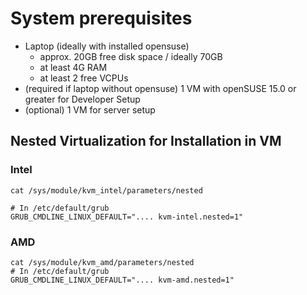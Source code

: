 <!-- .slide: data-state="normal" id="system-prerequisites" data-menu-title="System prerequisites" data-timing="20s"-->
# System prerequisites

* Laptop (ideally with installed opensuse)
  * approx.  20GB free disk space / ideally 70GB
  * at least 4G RAM
  * at least 2 free VCPUs
* (required if laptop without opensuse) 1 VM with openSUSE 15.0 or greater for Developer Setup
* (optional) 1 VM for server setup


<!-- .slide: data-state="normal" id="nested-kvm" data-menu-title="Nested Virtualization" data-timing="20s"-->
## Nested Virtualization for Installation in VM

### Intel

```
cat /sys/module/kvm_intel/parameters/nested

# In /etc/default/grub
GRUB_CMDLINE_LINUX_DEFAULT=".... kvm-intel.nested=1"
```

### AMD

```
cat /sys/module/kvm_amd/parameters/nested
# In /etc/default/grub
GRUB_CMDLINE_LINUX_DEFAULT=".... kvm-amd.nested=1"
```

